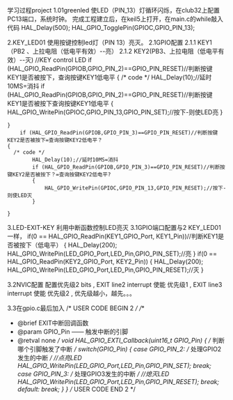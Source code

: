 学习过程project
1.01greenled 
使LED（PIN_13）灯循环闪烁，在club32上配置PC13端口，系统时钟。
完成工程建立后，在keil5上打开，在main.c的while敲入代码
HAL_Delay(500);
HAL_GPIO_TogglePin(GPIOC,GPIO_PIN_13);

2.KEY_LED01 
使用按键控制led灯（PIN 13）亮灭。
2.1GPIO配置
2.1.1 KEY1（PB2 、上拉电阻（低电平有效）--亮）
2.1.2 KEY2(PB3、上拉电阻（低电平有效）--灭)
//KEY control LED 
		if (HAL_GPIO_ReadPin(GPIOB,GPIO_PIN_2)==GPIO_PIN_RESET)//判断按键KEY1是否被按下，查询按键KEY1低电平
    {
      /* code */
			HAL_Delay(10);//延时10MS=消抖
			if (HAL_GPIO_ReadPin(GPIOB,GPIO_PIN_2)==GPIO_PIN_RESET)//判断按键KEY1是否被按下查询按键KEY1低电平
			{
				HAL_GPIO_WritePin(GPIOC,GPIO_PIN_13,GPIO_PIN_SET);//按下-则使LED亮
			}
			
    }
		if (HAL_GPIO_ReadPin(GPIOB,GPIO_PIN_3)==GPIO_PIN_RESET)//判断按键KEY2是否被按下=查询按键KEY2低电平？
    {
      /* code */
			HAL_Delay(10);//延时10MS=消抖
			if (HAL_GPIO_ReadPin(GPIOB,GPIO_PIN_3)==GPIO_PIN_RESET)//判断按键KEY2是否被按下？=查询按键KEY2低电平?
			{
				HAL_GPIO_WritePin(GPIOC,GPIO_PIN_13,GPIO_PIN_RESET);//按下-则使LED灭
			}
			
    }



3.LED-EXIT-KEY
利用中断函数控制LED亮灭
3.1GPIO端口配置与2 KEY_LED01 一样，
		if(0 == HAL_GPIO_ReadPin(KEY1_GPIO_Port, KEY1_Pin))//判断KEY1是否被按下（低电平）
        {
          HAL_Delay(200);
          HAL_GPIO_WritePin(LED_GPIO_Port,LED_Pin,GPIO_PIN_SET);//亮
        }
    if(0 == HAL_GPIO_ReadPin(KEY2_GPIO_Port, KEY2_Pin))
        {
          HAL_Delay(200);
          HAL_GPIO_WritePin(LED_GPIO_Port,LED_Pin,GPIO_PIN_RESET);//灭
        }
		
3.2NVIC配置 配置优先级2 bits , EXIT line2 interrupt 使能 优先级1 ,  EXIT line3 interrupt 使能 优先级2 , 优先级越小，越先。。。

3.3在gpio.c最后加入
/* USER CODE BEGIN 2 */
/**
 * @brief    EXIT中断回调函数
 * @param GPIO_Pin —— 触发中断的引脚
 * @retval    none
*/
void HAL_GPIO_EXTI_Callback(uint16_t GPIO_Pin)
{
    /* 判断哪个引脚触发了中断 */
    switch(GPIO_Pin)
    {
        case GPIO_PIN_2:
            /* 处理GPIO2发生的中断 */
            //点亮LED
            HAL_GPIO_WritePin(LED_GPIO_Port,LED_Pin,GPIO_PIN_SET);
            break;
        case GPIO_PIN_3:
            /* 处理GPIO3发生的中断 */
            //熄灭LED
            HAL_GPIO_WritePin(LED_GPIO_Port,LED_Pin,GPIO_PIN_RESET);
            break;
        default:
            break;
    }
}
/* USER CODE END 2 */
